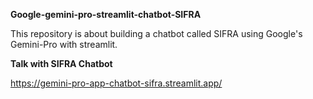 **Google-gemini-pro-streamlit-chatbot-SIFRA**

This repository is about building a chatbot called SIFRA using Google's Gemini-Pro with streamlit.

**Talk with SIFRA Chatbot**

https://gemini-pro-app-chatbot-sifra.streamlit.app/
